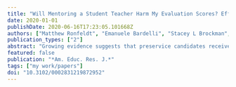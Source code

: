 ```yaml
---
title: "Will Mentoring a Student Teacher Harm My Evaluation Scores? Effects of Serving as a Cooperating Teacher on Evaluation Metrics"
date: 2020-01-01
publishDate: 2020-06-16T17:23:05.101668Z
authors: ["Matthew Ronfeldt", "Emanuele Bardelli", "Stacey L Brockman", "Hannah Mullman"]
publication_types: ["2"]
abstract: "Growing evidence suggests that preservice candidates receive better coaching and are more instructionally effective when they are mentored by more instructionally effective cooperating teachers (CTs). Yet teacher education program leaders indicate it can be difficult to recruit instructionally effective teachers to serve as CTs, in part because teachers worry that serving may negatively impact district evaluation scores. Using a unique data set on over 4,500 CTs, we compare evaluation scores during years these teachers served as CTs with years they did not. In years they served as CTs, teachers had significantly better observation ratings and somewhat better achievement gains, though not always at significant levels. These results suggest that concerns over lowered evaluations should not prevent teachers from serving as CTs."
featured: false
publication: "*Am. Educ. Res. J.*"
tags: ["my work/papers"]
doi: "10.3102/0002831219872952"
---
```


